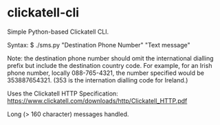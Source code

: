 # clickatell-cli
Simple Python-based Clickatell CLI.

Syntax: $ ./sms.py "Destination Phone Number" "Text message"

Note: the destination phone number should omit the international dialling prefix but include the destination 
country code. For example, for an Irish phone number, locally 088-765-4321, the number specified would be 353887654321.
(353 is the internation dialling code for Ireland.)

Uses the Clickatell HTTP Specification: https://www.clickatell.com/downloads/http/Clickatell_HTTP.pdf

Long (> 160 character) messages handled.
